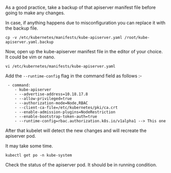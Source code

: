 As a good practice, take a backup of that apiserver manifest file before going to make any changes.

In case, if anything happens due to misconfiguration you can replace it with the backup file.

```
cp -v /etc/kubernetes/manifests/kube-apiserver.yaml /root/kube-apiserver.yaml.backup
```

Now, open up the kube-apiserver manifest file in the editor of your choice. It could be vim or nano.

```
vi /etc/kubernetes/manifests/kube-apiserver.yaml
```

Add the `--runtime-config` flag in the command field as follows :-

```
 - command:
    - kube-apiserver
    - --advertise-address=10.18.17.8
    - --allow-privileged=true
    - --authorization-mode=Node,RBAC
    - --client-ca-file=/etc/kubernetes/pki/ca.crt
    - --enable-admission-plugins=NodeRestriction
    - --enable-bootstrap-token-auth=true
    - --runtime-config=rbac.authorization.k8s.io/v1alpha1 --> This one 
```
    
After that kubelet will detect the new changes and will recreate the apiserver pod.

It may take some time.

```
kubectl get po -n kube-system
```
Check the status of the apiserver pod. It should be in running condition.
